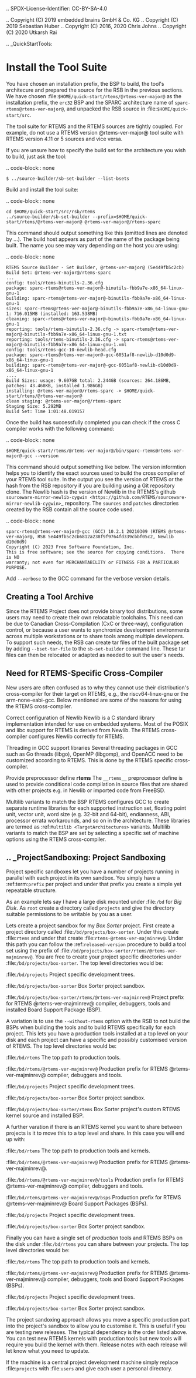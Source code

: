 .. SPDX-License-Identifier: CC-BY-SA-4.0

.. Copyright (C) 2019 embedded brains GmbH & Co. KG
.. Copyright (C) 2019 Sebastian Huber
.. Copyright (C) 2016, 2020 Chris Johns
.. Copyright (C) 2020 Utkarsh Rai

.. _QuickStartTools:

Install the Tool Suite
======================

You have chosen an installation prefix, the BSP to build, the tool's
architecure and prepared the source for the RSB in the previous sections.  We
have chosen :file:`$HOME/quick-start/rtems/@rtems-ver-major@` as the installation prefix, the
``erc32`` BSP and the SPARC architecture name of ``sparc-rtems@rtems-ver-major@``, and unpacked
the RSB source in :file:`$HOME/quick-start/src`.

The tool suite for RTEMS and the RTEMS sources are tightly coupled.  For
example, do not use a RTEMS version @rtems-ver-major@ tool suite with RTEMS version 4.11 or 5
sources and vice versa.

If you are unsure how to specify the build set for the architecture you wish to
build, just ask the tool:

.. code-block:: none

    $ ../source-builder/sb-set-builder --list-bsets   

Build and install the tool suite:

.. code-block:: none

    cd $HOME/quick-start/src/rsb/rtems
    ../source-builder/sb-set-builder --prefix=$HOME/quick-start/rtems/@rtems-ver-major@ @rtems-ver-major@/rtems-sparc

This command should output something like this (omitted lines are denoted by
...). The build host appears as part of the name of the package being
built. The name you see may vary depending on the host you are using:

.. code-block:: none

    RTEMS Source Builder - Set Builder, @rtems-ver-major@ (5e449fb5c2cb)
    Build Set: @rtems-ver-major@/rtems-sparc
    ...
    config: tools/rtems-binutils-2.36.cfg
    package: sparc-rtems@rtems-ver-major@-binutils-fbb9a7e-x86_64-linux-gnu-1
    building: sparc-rtems@rtems-ver-major@-binutils-fbb9a7e-x86_64-linux-gnu-1
    sizes: sparc-rtems@rtems-ver-major@-binutils-fbb9a7e-x86_64-linux-gnu-1: 716.015MB (installed: 163.538MB)
    cleaning: sparc-rtems@rtems-ver-major@-binutils-fbb9a7e-x86_64-linux-gnu-1
    reporting: tools/rtems-binutils-2.36.cfg -> sparc-rtems@rtems-ver-major@-binutils-fbb9a7e-x86_64-linux-gnu-1.txt
    reporting: tools/rtems-binutils-2.36.cfg -> sparc-rtems@rtems-ver-major@-binutils-fbb9a7e-x86_64-linux-gnu-1.xml
    config: tools/rtems-gcc-10-newlib-head.cfg
    package: sparc-rtems@rtems-ver-major@-gcc-6051af8-newlib-d10d0d9-x86_64-linux-gnu-1
    building: sparc-rtems@rtems-ver-major@-gcc-6051af8-newlib-d10d0d9-x86_64-linux-gnu-1
    ....
    Build Sizes: usage: 9.607GB total: 2.244GB (sources: 264.186MB, patches: 43.468KB, installed 1.986GB)
    installing: @rtems-ver-major@/rtems-sparc -> $HOME/quick-start/rtems/@rtems-ver-major@
    clean staging: @rtems-ver-major@/rtems-sparc
    Staging Size: 5.292MB
    Build Set: Time 1:01:48.019157

Once the build has successfully completed you can check if the cross C compiler
works with the following command:

.. code-block:: none

    $HOME/quick-start/rtems/@rtems-ver-major@/bin/sparc-rtems@rtems-ver-major@-gcc --version

This command should output something like below.  The version informtion helps
you to identify the exact sources used to build the cross compiler of your
RTEMS tool suite.  In the output you see the version of RTEMS or the hash from
the RSB repository if you are building using a Git repository clone. The Newlib
hash is the version of Newlib in the RTEMS's github
`sourceware-mirror-newlib-cygwin
<https://github.com/RTEMS/sourceware-mirror-newlib-cygwin>`_ repository. The
``sources`` and ``patches`` directories created by the RSB contain all the
source code used.

.. code-block:: none

    sparc-rtems@rtems-ver-major@-gcc (GCC) 10.2.1 20210309 (RTEMS @rtems-ver-major@, RSB 5e449fb5c2cb6812a238f9f9764fd339cbbf05c2, Newlib d10d0d9)
    Copyright (C) 2023 Free Software Foundation, Inc.
    This is free software; see the source for copying conditions.  There is NO
    warranty; not even for MERCHANTABILITY or FITNESS FOR A PARTICULAR PURPOSE.


Add ``--verbose`` to the GCC command for the verbose version details.

Creating a Tool Archive
-----------------------

Since the RTEMS Project does not provide binary tool distributions, some users
may need to create their own relocatable toolchains. This need can be due to
Canadian Cross-Compilation (CxC or three-way), configuration control, or
because a user wants to synchronize development environments across multiple
workstations or to share tools among multiple developers. To support such
needs, the RSB can create tar files of the built package set by adding
``--bset-tar-file`` to the ``sb-set-builder`` command line. These tar files can
then be relocated or adapted as needed to suit the user's needs.


Need for RTEMS-Specific Cross-Compiler
---------------------------------------------------------

New users are often confused as to why they cannot use their distribution's
cross-compiler for their target on RTEMS, e.g., the riscv64-linux-gnu or the
arm-none-eabi-gcc. Below mentioned are some of the reasons for using
the RTEMS cross-compiler.

 Correct configuration of Newlib
     Newlib is a C standard library implementation intended for use on embedded
     systems. Most of the POSIX and libc support for RTEMS is derived from
     Newlib. The RTEMS cross-compiler configures Newlib correctly for RTEMS.

 Threading in GCC support libraries
     Several threading packages in GCC such as Go threads (libgo), OpenMP
     (libgomp), and OpenACC need to be customized according to RTEMS. This is
     done by the RTEMS specific cross-compiler.

 Provide preprocessor define __rtems__
     The  ``__rtems__``  preprocessor define is used to provide conditional code
     compilation in source files that are shared with other projects e.g. in
     Newlib or imported code from FreeBSD.

 Multilib variants to match the BSP
     RTEMS configures GCC to create separate runtime libraries for each
     supported instruction set, floating point unit, vector unit, word size
     (e.g. 32-bit and 64-bit), endianness, ABI, processor errata workarounds,
     and so on in the architecture. These libraries are termed as :ref:`Multilib
     <TargetArchitectures>` variants. Multilib variants to match the BSP are set
     by selecting a specific set of machine options using the RTEMS
     cross-compiler.

.. _ProjectSandboxing:
Project Sandboxing
------------------

Project specific sandboxes let you have a number of projects running in
parallel with each project in its own sandbox. You simply have a
:ref:term:`prefix` per project and under that prefix you create a simple yet
repeatable structure.

As an example lets say I have a large disk mounted under :file:`/bd` for *Big
Disk*. As ``root`` create a directory called ``projects`` and give the
directory suitable permissions to be writable by you as a user.

Lets create a project sandbox for my *Box Sorter* project. First create a
project directory called :file:`/bd/projects/box-sorter`. Under this create
:file:`rtems` and under that create :file:`rtems-@rtems-ver-majminrev@`. Under
this path you can follow the :ref:`released-version` procedure to build a tool
set using the prefix of
:file:`/bd/projects/box-sorter/rtems/@rtems-ver-majminrev@`. You are free to
create your project specific directories under
:file:`/bd/projects/box-sorter`. The top level directories would be:

:file:`/bd/projects`
  Project specific development trees.

:file:`/bd/projects/box-sorter`
  Box Sorter project sandbox.

:file:`/bd/projects/box-sorter/rtems/@rtems-ver-majminrev@`
  Project prefix for RTEMS @rtems-ver-majminrev@ compiler, debuggers, tools and
  installed Board Support Package (BSP).

A variation is to use the ``--without-rtems`` option with the RSB to not build
the BSPs when building the tools and to build RTEMS specifically for each
project. This lets you have a production tools installed at a top level on your
disk and each project can have a specific and possibly customised version of
RTEMS. The top level directories would be:

:file:`/bd/rtems`
  The top path to production tools.

:file:`/bd/rtems/@rtems-ver-majminrev@`
  Production prefix for RTEMS @rtems-ver-majminrev@ compiler, debuggers and
  tools.

:file:`/bd/projects`
  Project specific development trees.

:file:`/bd/projects/box-sorter`
  Box Sorter project sandbox.

:file:`/bd/projects/box-sorter/rtems`
  Box Sorter project's custom RTEMS kernel source and installed BSP.

A further varation if there is an RTEMS kernel you want to share between
projects is it to move this to a top level and share. In this case you will end
up with:

:file:`/bd/rtems`
  The top path to production tools and kernels.

:file:`/bd/rtems/@rtems-ver-majminrev@`
  Production prefix for RTEMS @rtems-ver-majminrev@.

:file:`/bd/rtems/@rtems-ver-majminrev@/tools`
  Production prefix for RTEMS @rtems-ver-majminrev@ compiler, debuggers and
  tools.

:file:`/bd/rtems/@rtems-ver-majminrev@/bsps`
  Production prefix for RTEMS @rtems-ver-majminrev@ Board Support Packages
  (BSPs).

:file:`/bd/projects`
  Project specific development trees.

:file:`/bd/projects/box-sorter`
  Box Sorter project sandbox.

Finally you can have a single set of *production* tools and RTEMS BSPs on the
disk under :file:`/bd/rtems` you can share between your projects. The top level
directories would be:

:file:`/bd/rtems`
  The top path to production tools and kernels.

:file:`/bd/rtems/@rtems-ver-majminrev@`
  Production prefix for RTEMS @rtems-ver-majminrev@ compiler, debuggers, tools
  and Board Support Packages (BSPs).

:file:`/bd/projects`
  Project specific development trees.

:file:`/bd/projects/box-sorter`
  Box Sorter project sandbox.

The project sandoxing approach allows you move a specific production part into
the project's sandbox to allow you to customise it. This is useful if you are
testing new releases. The typical dependency is the order listed above. You can
test new RTEMS kernels with production tools but new tools will require you
build the kernel with them. Release notes with each release will let know
what you need to update.

If the machine is a central project development machine simply replace
:file:`projects` with :file:`users` and give each user a personal directory.

